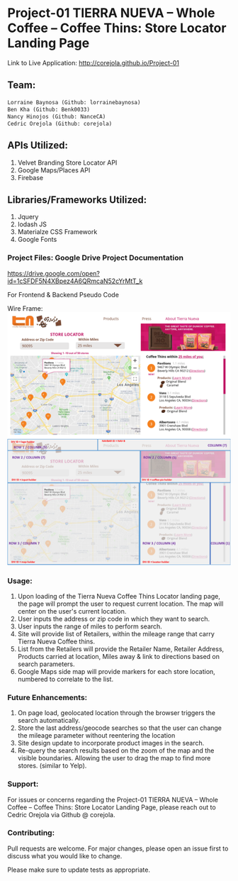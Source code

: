 # Project-01 TIERRA NUEVA – Whole Coffee – Coffee Thins: Store Locator Landing Page
Link to Live Application: http://corejola.github.io/Project-01

## Team:
    Lorraine Baynosa (Github: lorrainebaynosa)
    Ben Kha (Github: Benk0033)
    Nancy Hinojos (Github: NanceCA)
    Cedric Orejola (Github: corejola)

## APIs Utilized:
1. Velvet Branding Store Locator API
2. Google Maps/Places API
3. Firebase

## Libraries/Frameworks Utilized:
1. Jquery
2. lodash JS
3. Materialze CSS Framework
4. Google Fonts

### Project Files: Google Drive Project Documentation
https://drive.google.com/open?id=1cSFDF5N4XBpez4A6QRmcaN52cYrMtT_k

For Frontend & Backend Pseudo Code

Wire Frame:
![Alt text](assets/wireframe/project-1-wireframe_001.png "Project-1 Wireframe")
![Alt text](assets/wireframe/project-1-wireframe_002.png "Project-1 Wireframe")

### Usage:
1. Upon loading of the Tierra Nueva Coffee Thins Locator landing page, the page will prompt the user to request current location. The map will center on the user's current location.
2. User inputs the address or zip code in which they want to search. 
3. User inputs the range of miles to perform search.
4. Site will provide list of Retailers, within the mileage range that carry Tierra Nueva Coffee thins.
5. List from the Retailers will provide the Retailer Name, Retailer Address, Products carried at location, Miles away & link to directions based on search parameters.
6. Google Maps side map will provide markers for each store location, numbered to correlate to the list.

### Future Enhancements:
1. On page load, geolocated location through the browser triggers the search automatically.
2. Store the last address/geocode searches so that the user can change the mileage parameter without reentering the location
3. Site design update to incorporate product images in the search.
4. Re-query the search results based on the zoom of the map and the visible boundaries. Allowing the user to drag the map to find more stores. (similar to Yelp).

### Support:
For issues or concerns regarding the Project-01 TIERRA NUEVA – Whole Coffee – Coffee Thins: Store Locator Landing Page, please reach out to Cedric Orejola via Github @ corejola.

### Contributing:
Pull requests are welcome. For major changes, please open an issue first to discuss what you would like to change.

Please make sure to update tests as appropriate.
